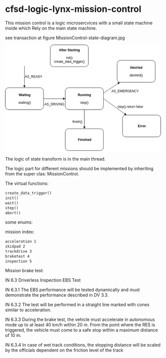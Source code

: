# cfsd-logic-lynx-mission-control
This mission control is a logic microsercvices with a small state machine inside which Rely on the main state machine.

see transaction at figure MissionControl-state-diagram.jpg

![state diagram](<https://raw.githubusercontent.com/chalmersfsd/cfsd-logic-lynx-mission-control/master/MissionControl-state-diagram.jpg>)

The logic of state transform is in the main thread.

The logic part for different missions should be implemented by inheriting from the super clas: MissionControl.

The virtual functions:
```
create_data_trigger()
init()
wait()
step()
abort()
```

some enums:

mission index:
```
acceleration 1
skidpad 2
trackdrive 3
braketest 4
inspection 5
```

Mission brake test:

IN 6.3 Driverless Inspection EBS Test

IN 6.3.1 The EBS performance will be tested dynamically and must demonstrate the performance described in DV 3.3.

IN 6.3.2 The test will be performed in a straight line marked with cones similar to acceleration.

IN 6.3.3 During the brake test, the vehicle must accelerate in autonomous mode up to at least 40 km/h within 20 m. From the point where the RES is triggered, the vehicle must come to a safe stop within a maximum distance of 10 m.

IN 6.3.4 In case of wet track conditions, the stopping distance will be scaled by the officials dependent on the friction level of the track


